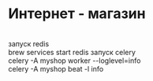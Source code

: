 <h1>Интернет - магазин</h1>
<br>
запуск redis
<br>
brew services start redis
запуск celery 
<br>
celery -A myshop worker --loglevel=info 
<br>
celery -A myshop beat -l info